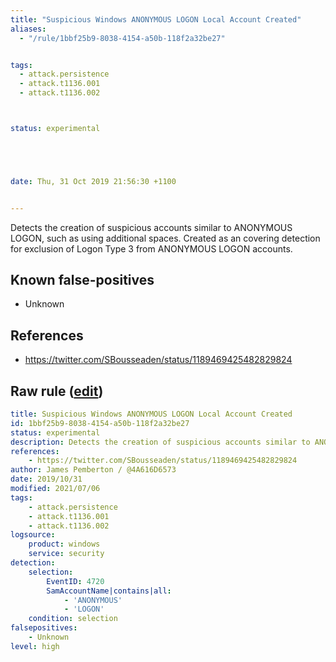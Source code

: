 ```yaml
---
title: "Suspicious Windows ANONYMOUS LOGON Local Account Created"
aliases:
  - "/rule/1bbf25b9-8038-4154-a50b-118f2a32be27"


tags:
  - attack.persistence
  - attack.t1136.001
  - attack.t1136.002



status: experimental





date: Thu, 31 Oct 2019 21:56:30 +1100


---
```


Detects the creation of suspicious accounts similar to ANONYMOUS LOGON, such as using additional spaces. Created as an covering detection for exclusion of Logon Type 3 from ANONYMOUS LOGON accounts.

<!--more-->


## Known false-positives

* Unknown



## References

* https://twitter.com/SBousseaden/status/1189469425482829824


## Raw rule ([edit](https://github.com/SigmaHQ/sigma/edit/master/rules/windows/builtin/security/win_susp_local_anon_logon_created.yml))
```yaml
title: Suspicious Windows ANONYMOUS LOGON Local Account Created
id: 1bbf25b9-8038-4154-a50b-118f2a32be27
status: experimental
description: Detects the creation of suspicious accounts similar to ANONYMOUS LOGON, such as using additional spaces. Created as an covering detection for exclusion of Logon Type 3 from ANONYMOUS LOGON accounts.
references:
    - https://twitter.com/SBousseaden/status/1189469425482829824
author: James Pemberton / @4A616D6573
date: 2019/10/31
modified: 2021/07/06
tags:
    - attack.persistence
    - attack.t1136.001
    - attack.t1136.002
logsource:
    product: windows
    service: security
detection:
    selection:
        EventID: 4720
        SamAccountName|contains|all: 
            - 'ANONYMOUS'
            - 'LOGON'
    condition: selection
falsepositives:
    - Unknown
level: high

```
